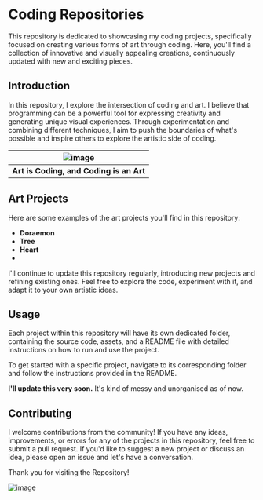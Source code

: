 # Coding Repositories #

This repository is dedicated to showcasing my coding projects, specifically focused on creating various forms of art through coding.
Here, you'll find a collection of innovative and visually appealing creations, continuously updated with new and exciting pieces.


## Introduction ##

In this repository, I explore the intersection of coding and art. I believe that programming can be a powerful tool for expressing creativity and generating unique visual experiences. Through experimentation and combining different techniques, 
I aim to push the boundaries of what's possible and inspire others to explore the artistic side of coding.


| ![image](https://github.com/Riddhiman2005/Coding-Repositories/assets/130882317/353a52f8-3f32-496a-9104-516aecd1eadd)| 
|:--:| 
| **Art is Coding, and Coding is an Art** |


## Art Projects

Here are some examples of the art projects you'll find in this repository:

- **Doraemon**
- **Tree**
- **Heart**
- 
I'll continue to update this repository regularly, introducing new projects and 
refining existing ones. Feel free to explore the code, experiment with it, and adapt it to your own artistic ideas.



## Usage

Each project within this repository will have its own dedicated folder, containing the source code, assets, and a README file with detailed instructions on how to run and use the project.

To get started with a specific project, navigate to its corresponding folder and follow the instructions provided in the README.

**I'll update this very soon.** It's kind of messy and unorganised as of now.

## Contributing

I welcome contributions from the community! If you have any ideas,
improvements, or errors for any of the projects in this repository, feel free to submit a pull request. 
If you'd like to suggest a new project or discuss an idea, please open an issue and let's have a conversation.


Thank you for visiting the Repository! 

![image](https://github.com/Riddhiman2005/Coding-Repositories/assets/130882317/de8a2930-99b7-47d8-b7f8-677f25af26ca)

